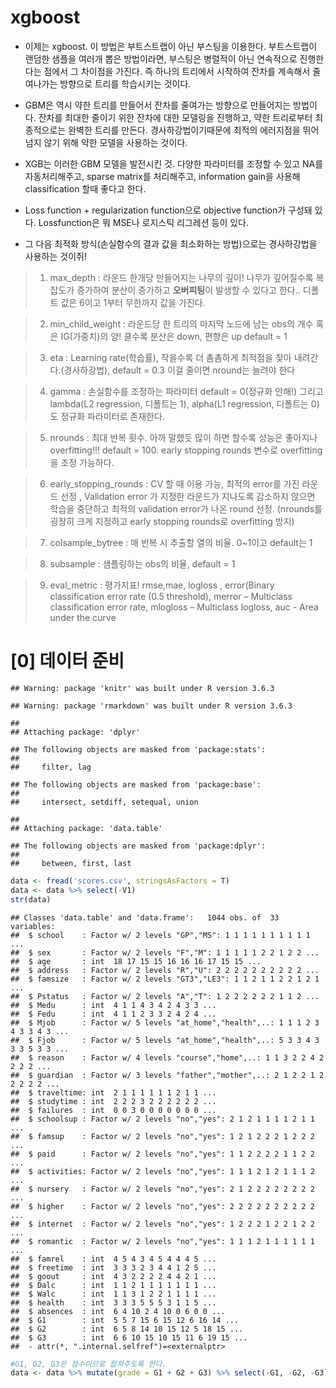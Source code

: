 xgboost
================

  - 이제는 xgboost. 이 방법은 부트스트랩이 아닌 부스팅을 이용한다. 부트스트랩이 랜덤한 샘플을 여러개 뽑은 방법이라면,
    부스팅은 병렬적이 아닌 연속적으로 진행한다는 점에서 그 차이점을 가진다. 즉 하나의 트리에서 시작하여 잔차를 계속해서
    줄여나가는 방향으로 트리를 학습시키는 것이다.

  - GBM은 역시 약한 트리를 만들어서 잔차를 줄여가는 방향으로 만들어지는 방법이다. 잔차를 최대한 줄이기 위한 잔차에 대한
    모델링을 진행하고, 약한 트리로부터 최종적으로는 완벽한 트리를 만든다. 경사하강법이기때문에 최적의 에러지점을 뛰어넘지
    않기 위해 약한 모델을 사용하는 것이다.

  - XGB는 이러한 GBM 모델을 발전시킨 것. 다양한 파라미터를 조정할 수 있고 NA를 자동처리해주고, sparse
    matrix를 처리해주고, information gain을 사용해 classification 할때 좋다고 한다.

  - Loss function + regularization function으로 objective function가 구성돼
    있다. Lossfunction은 뭐 MSE나 로지스틱 리그레션 등이 있다.

  - 그 다음 최적화 방식(손실함수의 결과 값을 최소화하는 방법)으로는 경사하강법을 사용하는 것이쥐\!

> 1)  max\_depth : 라운드 한개당 만들어지는 나무의 깊이\! 나무가 깊어질수록 복잡도가 증가하여 분산이 증가하고
>     **오버피팅**이 발생할 수 있다고 한다.. 디폴트 값은 6이고 1부터 무한까지 값을 가진다.

> 2)  min\_child\_weight : 라운드당 한 트리의 마지막 노드에 남는 obs의 개수 혹은 IG(가중치)의 양\!
>     클수록 분산은 down, 편향은 up default = 1

> 3)  eta : Learning rate(학습률), 작을수록 더 촘촘하게 최적점을 찾아 내려간다.(경사하강법),
>     default = 0.3 이걸 줄이면 nround는 늘려야 한다

> 4)  gamma : 손실함수를 조정하는 파라미터 default = 0(정규화 안해\!) 그리고 lambda(L2
>     regression, 디폴트는 1), alpha(L1 regression, 디폴트는 0)도 정규화 파라미터로 존재한다.

> 5)  nrounds : 최대 반복 횟수. 아까 말했듯 많이 하면 할수록 성능은 좋아지나 overfitting\!\!\!
>     default = 100. early stopping rounds 변수로 overfitting을 조정 가능하다.

> 6)  early\_stopping\_rounds : CV 할 때 이용 가능, 최적의 error를 가진 라운드 선정 ,
>     Validation error 가 지정한 라운드가 지나도록 감소하지 않으면 학습을 중단하고 최적의 validation
>     error가 나온 round 선정. (nrounds를 굉장히 크게 지정하고 early stopping rounds로
>     overfitting 방지)

> 7)  colsample\_bytree : 매 반복 시 추출할 열의 비율. 0\~1이고 default는 1

> 8)  subsample : 샘플링하는 obs의 비율, default = 1

> 9)  eval\_metric : 평가지표\! rmse,mae, logloss , error(Binary
>     classification error rate (0.5 threshold), merror – Multiclass
>     classification error rate, mlogloss – Multiclass logloss, auc -
>     Area under the curve

# \[0\] 데이터 준비

    ## Warning: package 'knitr' was built under R version 3.6.3

    ## Warning: package 'rmarkdown' was built under R version 3.6.3

    ## 
    ## Attaching package: 'dplyr'

    ## The following objects are masked from 'package:stats':
    ## 
    ##     filter, lag

    ## The following objects are masked from 'package:base':
    ## 
    ##     intersect, setdiff, setequal, union

    ## 
    ## Attaching package: 'data.table'

    ## The following objects are masked from 'package:dplyr':
    ## 
    ##     between, first, last

``` r
data <- fread('scores.csv', stringsAsFactors = T)
data <- data %>% select(-V1)
str(data)
```

    ## Classes 'data.table' and 'data.frame':   1044 obs. of  33 variables:
    ##  $ school    : Factor w/ 2 levels "GP","MS": 1 1 1 1 1 1 1 1 1 1 ...
    ##  $ sex       : Factor w/ 2 levels "F","M": 1 1 1 1 1 2 2 1 2 2 ...
    ##  $ age       : int  18 17 15 15 16 16 16 17 15 15 ...
    ##  $ address   : Factor w/ 2 levels "R","U": 2 2 2 2 2 2 2 2 2 2 ...
    ##  $ famsize   : Factor w/ 2 levels "GT3","LE3": 1 1 2 1 1 2 2 1 2 1 ...
    ##  $ Pstatus   : Factor w/ 2 levels "A","T": 1 2 2 2 2 2 2 1 1 2 ...
    ##  $ Medu      : int  4 1 1 4 3 4 2 4 3 3 ...
    ##  $ Fedu      : int  4 1 1 2 3 3 2 4 2 4 ...
    ##  $ Mjob      : Factor w/ 5 levels "at_home","health",..: 1 1 1 2 3 4 3 3 4 3 ...
    ##  $ Fjob      : Factor w/ 5 levels "at_home","health",..: 5 3 3 4 3 3 3 5 3 3 ...
    ##  $ reason    : Factor w/ 4 levels "course","home",..: 1 1 3 2 2 4 2 2 2 2 ...
    ##  $ guardian  : Factor w/ 3 levels "father","mother",..: 2 1 2 2 1 2 2 2 2 2 ...
    ##  $ traveltime: int  2 1 1 1 1 1 1 2 1 1 ...
    ##  $ studytime : int  2 2 2 3 2 2 2 2 2 2 ...
    ##  $ failures  : int  0 0 3 0 0 0 0 0 0 0 ...
    ##  $ schoolsup : Factor w/ 2 levels "no","yes": 2 1 2 1 1 1 1 2 1 1 ...
    ##  $ famsup    : Factor w/ 2 levels "no","yes": 1 2 1 2 2 2 1 2 2 2 ...
    ##  $ paid      : Factor w/ 2 levels "no","yes": 1 1 2 2 2 2 1 1 2 2 ...
    ##  $ activities: Factor w/ 2 levels "no","yes": 1 1 1 2 1 2 1 1 1 2 ...
    ##  $ nursery   : Factor w/ 2 levels "no","yes": 2 1 2 2 2 2 2 2 2 2 ...
    ##  $ higher    : Factor w/ 2 levels "no","yes": 2 2 2 2 2 2 2 2 2 2 ...
    ##  $ internet  : Factor w/ 2 levels "no","yes": 1 2 2 2 1 2 2 1 2 2 ...
    ##  $ romantic  : Factor w/ 2 levels "no","yes": 1 1 1 2 1 1 1 1 1 1 ...
    ##  $ famrel    : int  4 5 4 3 4 5 4 4 4 5 ...
    ##  $ freetime  : int  3 3 3 2 3 4 4 1 2 5 ...
    ##  $ goout     : int  4 3 2 2 2 2 4 4 2 1 ...
    ##  $ Dalc      : int  1 1 2 1 1 1 1 1 1 1 ...
    ##  $ Walc      : int  1 1 3 1 2 2 1 1 1 1 ...
    ##  $ health    : int  3 3 3 5 5 5 3 1 1 5 ...
    ##  $ absences  : int  6 4 10 2 4 10 0 6 0 0 ...
    ##  $ G1        : int  5 5 7 15 6 15 12 6 16 14 ...
    ##  $ G2        : int  6 5 8 14 10 15 12 5 18 15 ...
    ##  $ G3        : int  6 6 10 15 10 15 11 6 19 15 ...
    ##  - attr(*, ".internal.selfref")=<externalptr>

``` r
#G1, G2, G3은 점수이므로 합쳐주도록 한다.
data <- data %>% mutate(grade = G1 + G2 + G3) %>% select(-G1, -G2, -G3)
```
